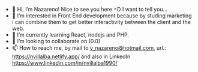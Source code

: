 - 👋 Hi, I’m Nazareno! Nice to see you here =D I want to tell you...
- 👀 I’m interested in Front End development because by studing marketing i can combine them to get better interactivity between the client and the web.
- 🌱 I’m currently learning React, nodejs and PHP.
- 💞️ I’m looking to collaborate on (0.0)
- 📫 How to reach me, by mail to v_nazareno@hotmail.com, url.: https://nvillalba.netlify.app/ and also in LinkedIn https://www.linkedin.com/in/nvillalba1990/

<!---
nvillalba/nvillalba is a ✨ special ✨ repository because its `README.md` (this file) appears on your GitHub profile.
You can click the Preview link to take a look at your changes.
--->
